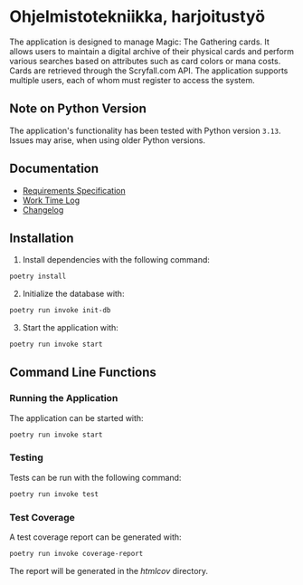 # Ohjelmistotekniikka, harjoitustyö

The application is designed to manage Magic: The Gathering cards. It allows users to maintain a digital archive of their physical cards and perform various searches based on attributes such as card colors or mana costs. Cards are retrieved through the Scryfall.com API. The application supports multiple users, each of whom must register to access the system.

## Note on Python Version

The application's functionality has been tested with Python version `3.13`. Issues may arise, when using older Python versions.

## Documentation

- [Requirements Specification](./Documentation/requirements_specification.md)
- [Work Time Log](./Documentation/time_tracking.md)
- [Changelog](./Documentation/changelog.md)

## Installation

1. Install dependencies with the following command:

```bash
poetry install
```

2. Initialize the database with:

```bash
poetry run invoke init-db
```

3. Start the application with:

```bash
poetry run invoke start
```

## Command Line Functions

### Running the Application

The application can be started with:

```bash
poetry run invoke start
```

### Testing

Tests can be run with the following command:

```bash
poetry run invoke test
```

### Test Coverage

A test coverage report can be generated with:

```bash
poetry run invoke coverage-report
```

The report will be generated in the *htmlcov* directory.


